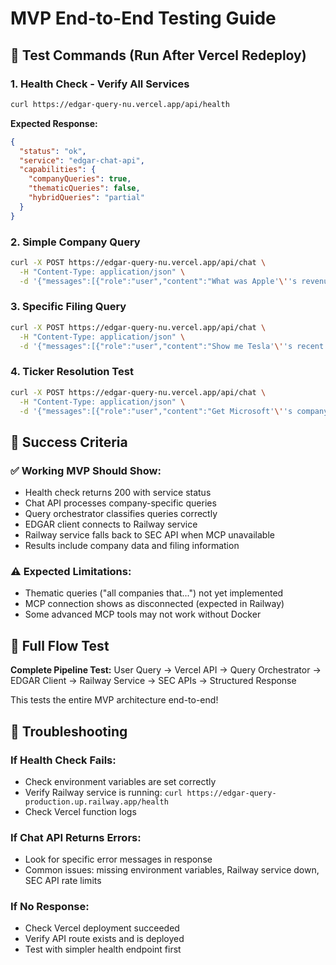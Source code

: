 # MVP End-to-End Testing Guide

## 🧪 Test Commands (Run After Vercel Redeploy)

### 1. Health Check - Verify All Services
```bash
curl https://edgar-query-nu.vercel.app/api/health
```

**Expected Response:**
```json
{
  "status": "ok",
  "service": "edgar-chat-api",
  "capabilities": {
    "companyQueries": true,
    "thematicQueries": false,
    "hybridQueries": "partial"
  }
}
```

### 2. Simple Company Query
```bash
curl -X POST https://edgar-query-nu.vercel.app/api/chat \
  -H "Content-Type: application/json" \
  -d '{"messages":[{"role":"user","content":"What was Apple'\''s revenue?"}]}'
```

### 3. Specific Filing Query
```bash
curl -X POST https://edgar-query-nu.vercel.app/api/chat \
  -H "Content-Type: application/json" \
  -d '{"messages":[{"role":"user","content":"Show me Tesla'\''s recent 8-K filings"}]}'
```

### 4. Ticker Resolution Test
```bash
curl -X POST https://edgar-query-nu.vercel.app/api/chat \
  -H "Content-Type: application/json" \
  -d '{"messages":[{"role":"user","content":"Get Microsoft'\''s company information"}]}'
```

## 🎯 Success Criteria

### ✅ Working MVP Should Show:
- Health check returns 200 with service status
- Chat API processes company-specific queries
- Query orchestrator classifies queries correctly
- EDGAR client connects to Railway service
- Railway service falls back to SEC API when MCP unavailable
- Results include company data and filing information

### ⚠️ Expected Limitations:
- Thematic queries ("all companies that...") not yet implemented
- MCP connection shows as disconnected (expected in Railway)
- Some advanced MCP tools may not work without Docker

## 🚀 Full Flow Test

**Complete Pipeline Test:**
User Query → Vercel API → Query Orchestrator → EDGAR Client → Railway Service → SEC APIs → Structured Response

This tests the entire MVP architecture end-to-end!

## 🐛 Troubleshooting

### If Health Check Fails:
- Check environment variables are set correctly
- Verify Railway service is running: `curl https://edgar-query-production.up.railway.app/health`
- Check Vercel function logs

### If Chat API Returns Errors:
- Look for specific error messages in response
- Common issues: missing environment variables, Railway service down, SEC API rate limits

### If No Response:
- Check Vercel deployment succeeded
- Verify API route exists and is deployed
- Test with simpler health endpoint first